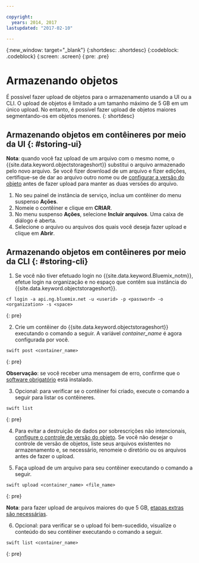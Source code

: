 ```yaml
---

copyright:
  years: 2014, 2017
lastupdated: "2017-02-10"

---
```

{:new_window: target="_blank"}
{:shortdesc: .shortdesc}
{:codeblock: .codeblock}
{:screen: .screen}
{:pre: .pre}

# Armazenando objetos

É possível fazer upload de objetos para o armazenamento usando a UI ou a CLI. O upload de objetos é limitado a um tamanho máximo de 5 GB em um único upload. No entanto, é possível fazer upload de objetos maiores segmentando-os em objetos menores.
{: shortdesc}


## Armazenando objetos em contêineres por meio da UI {: #storing-ui}

**Nota**: quando você faz upload de um arquivo com o mesmo
nome, o {{site.data.keyword.objectstorageshort}} substitui o arquivo armazenado
pelo novo arquivo. Se você fizer download de um arquivo e fizer edições, certifique-se de
dar ao arquivo outro nome ou de
[configurar
a versão do objeto](/docs/services/ObjectStorage/os_versioning.html) antes de fazer upload para manter as duas versões do arquivo.


1. No seu painel de instância de serviço, inclua um contêiner do menu suspenso **Ações**.
2. Nomeie o contêiner e clique em **CRIAR**.
3. No menu suspenso **Ações**, selecione **Incluir arquivos**. Uma
caixa de diálogo é aberta.
4. Selecione o arquivo ou arquivos dos quais você deseja fazer upload e clique em **Abrir**.



## Armazenando objetos em contêineres por meio da CLI {: #storing-cli}

1. Se você não tiver efetuado login no {{site.data.keyword.Bluemix_notm}}, efetue login na organização e no espaço que contêm sua instância do {{site.data.keyword.objectstorageshort}}.

  ```
  cf login -a api.ng.bluemix.net -u <userid> -p <password> -o <organization> -s <space>
  ```
  {: pre}

2. Crie um contêiner do {{site.data.keyword.objectstorageshort}} executando o comando a seguir. A variável *container_name* é agora configurada por você.

  ```
  swift post <container_name>
  ```
  {: pre}

  **Observação**: se você receber uma mensagem de erro, confirme que o [software obrigatório](/docs/services/ObjectStorage/os_configuring.html#install-swift-client) está instalado.

3. Opcional: para verificar se o contêiner foi criado, execute o comando a seguir para listar os contêineres.

  ```
  swift list
  ```
  {: pre}

4. Para evitar a destruição de dados por sobrescrições não intencionais, [configure o controle de versão do objeto](/docs/services/ObjectStorage/os_versioning.html). Se você não desejar o controle de versão de objetos, liste seus arquivos existentes no armazenamento e, se necessário, renomeie o diretório ou os arquivos antes de fazer o upload.

5. Faça upload de um arquivo para seu contêiner executando o comando a seguir.

  ```
  swift upload <container_name> <file_name>
  ```
  {: pre}

  **Nota**: para fazer upload de arquivos maiores do que 5 GB, [etapas extras são necessárias](/docs/services/ObjectStorage/os_large_files.html).

6. Opcional: para verificar se o upload foi bem-sucedido, visualize o conteúdo do seu contêiner executando o comando a seguir.

  ```
  swift list <container_name>
  ```
  {: pre}

